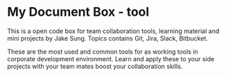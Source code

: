 # My Document Box - tool

This is a open code box for team collaboration tools, learning material and mini projects by Jake Sung. Topics contains Git, Jira, Slack, Bitbucket. 

These are the most used and common tools for as working tools in corporate development environment. Learn and apply these to your side projects with your team mates boost your collaboration skills. 
